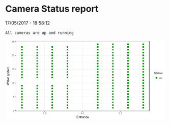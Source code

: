 Camera Status report
================
17/05/2017 - 18:58:12

    All cameras are up and running

![](camreport_files/figure-markdown_github/unnamed-chunk-2-1.png)
